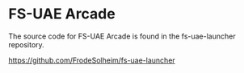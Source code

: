 # FS-UAE Arcade

The source code for FS-UAE Arcade is found in the fs-uae-launcher repository.

https://github.com/FrodeSolheim/fs-uae-launcher
